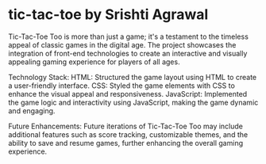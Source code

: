 # tic-tac-toe by Srishti Agrawal

Tic-Tac-Toe Too is more than just a game; it's a testament to the timeless appeal of classic games in the digital age. The project showcases the integration of front-end technologies to create an interactive and visually appealing gaming experience for players of all ages.

Technology Stack:
HTML: Structured the game layout using HTML to create a user-friendly interface.
CSS: Styled the game elements with CSS to enhance the visual appeal and responsiveness.
JavaScript: Implemented the game logic and interactivity using JavaScript, making the game dynamic and engaging.

Future Enhancements:
Future iterations of Tic-Tac-Toe Too may include additional features such as score tracking, customizable themes, and the ability to save and resume games, further enhancing the overall gaming experience.

